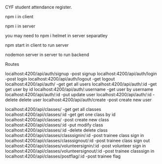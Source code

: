 CYF student attendance register.

npm i in client

npm i in server

you may need to npm i helmet in server separatley

npm start in client to run server

nodemon server in server to run backend

Routes


localhost:4200/api/auth/signup -post signup
localhost:4200/api/auth/login -post login
localhost:4200/api/auth/logout -get logout
localhost:4200/api/auth/ -get get all users
localhost:4200/api/auth/:id -get get user by id
localhost:4200/api/auth/:username -get user by username
localhost:4200/api/auth/:id -put update user
localhost:4200/api/auth/:id -delete delete user
localhost:4200/api/auth/create -post create new user

localhost:4200/api/classes/ -get get all classes
localhost:4200/api/classes/:id -get get one class by id
localhost:4200/api/classes/ -post create new class
localhost:4200/api/classes/:id -put modify class
localhost:4200/api/classes/:id -delete delete class
localhost:4200/api/classes/classsignin/:id -post trainee class sign in
localhost:4200/api/classes/classsignout/:id -post trainee class sign out
localhost:4200/api/classes/volunteersignin/:id -post volunteer sign in
localhost:4200/api/classes/volunteersignout/:id -post trainee classsign in
localhost:4200/api/classes/postflag/:id -post trainee flag
